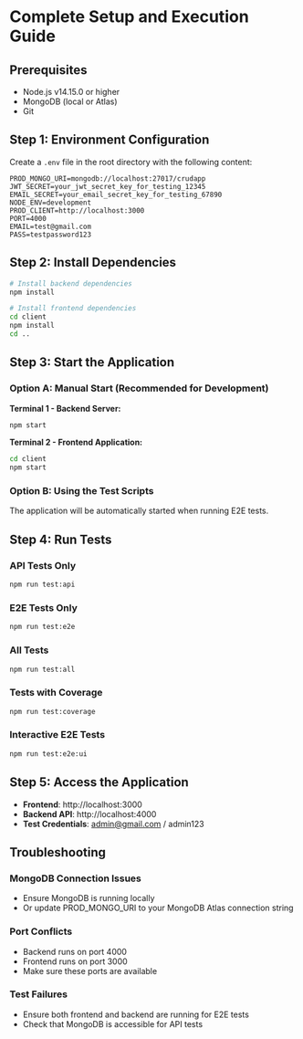 # Complete Setup and Execution Guide

## Prerequisites
- Node.js v14.15.0 or higher
- MongoDB (local or Atlas)
- Git

## Step 1: Environment Configuration

Create a `.env` file in the root directory with the following content:

```env
PROD_MONGO_URI=mongodb://localhost:27017/crudapp
JWT_SECRET=your_jwt_secret_key_for_testing_12345
EMAIL_SECRET=your_email_secret_key_for_testing_67890
NODE_ENV=development
PROD_CLIENT=http://localhost:3000
PORT=4000
EMAIL=test@gmail.com
PASS=testpassword123
```

## Step 2: Install Dependencies

```bash
# Install backend dependencies
npm install

# Install frontend dependencies
cd client
npm install
cd ..
```

## Step 3: Start the Application

### Option A: Manual Start (Recommended for Development)

**Terminal 1 - Backend Server:**
```bash
npm start
```

**Terminal 2 - Frontend Application:**
```bash
cd client
npm start
```

### Option B: Using the Test Scripts

The application will be automatically started when running E2E tests.

## Step 4: Run Tests

### API Tests Only
```bash
npm run test:api
```

### E2E Tests Only
```bash
npm run test:e2e
```

### All Tests
```bash
npm run test:all
```

### Tests with Coverage
```bash
npm run test:coverage
```

### Interactive E2E Tests
```bash
npm run test:e2e:ui
```

## Step 5: Access the Application

- **Frontend**: http://localhost:3000
- **Backend API**: http://localhost:4000
- **Test Credentials**: admin@gmail.com / admin123

## Troubleshooting

### MongoDB Connection Issues
- Ensure MongoDB is running locally
- Or update PROD_MONGO_URI to your MongoDB Atlas connection string

### Port Conflicts
- Backend runs on port 4000
- Frontend runs on port 3000
- Make sure these ports are available

### Test Failures
- Ensure both frontend and backend are running for E2E tests
- Check that MongoDB is accessible for API tests
